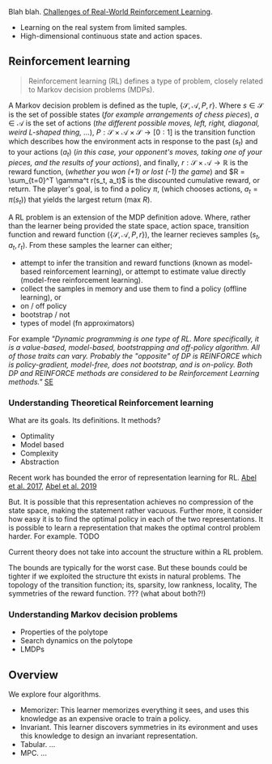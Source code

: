 Blah blah. [Challenges of Real-World Reinforcement Learning](https://arxiv.org/abs/1904.12901).
- Learning on the real system from limited samples.
- High-dimensional continuous state and action spaces.


## Reinforcement learning

> Reinforcement learning (RL) defines a type of problem, closely related to Markov decision problems (MDPs).

A Markov decision problem is defined as the tuple, $\{\mathcal S, \mathcal A, P, r\}$. Where $s \in \mathcal S$ is the set of possible states (_for example arrangements of chess pieces_), $a \in \mathcal A$ is the set of actions (_the different possible moves, left, right, diagonal, weird L-shaped thing, ..._),  $P: \mathcal S\times \mathcal A \times \mathcal S \to [0:1]$ is the transition function which describes how the environment acts in response to the past ($s_t$) and to your actions ($a_t$) (_in this case, your opponent's moves, taking one of your pieces, and the results of your actions_), and finally, $r: \mathcal S\times \mathcal A \to \mathbb R$ is the reward function, (_whether you won (+1) or lost (-1) the game_) and $R = \sum_{t=0}^T \gamma^t r(s_t, a_t)$ is the discounted cumulative reward, or return. The player's goal, is to find a policy $\pi$, (which chooses actions, $a_t = \pi(s_t)$) that yields the largest return ($\text{max } R$).

A RL problem is an extension of the MDP definition adove. Where, rather than the learner being provided the state space, action space, transition function and reward function ($\{\mathcal S, \mathcal A, P,r\}$), the learner recieves samples $(s_t, a_t, r_t)$. From these samples the learner can either;
- attempt to infer the transition and reward functions (known as model-based reinforcement learning), or attempt to estimate value directly (model-free reinforcement learning).
- collect the samples in memory and use them to find a policy (offline learning), or
- on / off policy
- bootstrap / not
- types of model (fn approximators)

For example _"Dynamic programming is one type of RL. More specifically, it is a value-based, model-based, bootstrapping and off-policy algorithm. All of those traits can vary. Probably the "opposite" of DP is REINFORCE which is policy-gradient, model-free, does not bootstrap, and is on-policy. Both DP and REINFORCE methods are considered to be Reinforcement Learning methods."_ [SE](https://datascience.stackexchange.com/questions/38845/what-is-the-relationship-between-mdp-and-rl)

### Understanding Theoretical Reinforcement learning

What are its goals. Its definitions. It methods?

- Optimality
- Model based
- Complexity
- Abstraction

Recent work has bounded the error of representation learning for RL. [Abel et al. 2017](), [Abel et al. 2019]()

But. It is possible that this representation achieves no compression of the state space, making the statement rather vacuous.
Further more, it consider how easy it is to find the optimal policy in each of the two representations. It is possible to learn a representation that makes the optimal control problem harder. For example. TODO



Current theory does not take into account the structure within a RL problem.

The bounds are typically for the worst case.
But these bounds could be tighter if we exploited the structure tht exists in natural problems.
The topology of the transition function; its, sparsity, low rankness, locality,
The symmetries of the reward function.
??? (what about both?!)

### Understanding Markov decision problems

- Properties of the polytope
- Search dynamics on the polytope
- LMDPs

## Overview

We explore four algorithms.

- Memorizer: This learner memorizes everything it sees, and uses this knowledge as an expensive oracle to train a policy.
- Invariant. This learner discovers symmetries in its evironment and uses this knowledge to design an invariant representation.
- Tabular. ...
- MPC. ...
